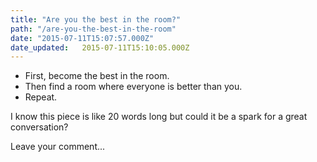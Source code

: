 ```yaml
---
title: "Are you the best in the room?"
path: "/are-you-the-best-in-the-room"
date: "2015-07-11T15:07:57.000Z"
date_updated:   2015-07-11T15:10:05.000Z
---
```


* First, become the best in the room.
* Then find a room where everyone is better than you.
* Repeat.

I know this piece is like 20 words long but could it be a spark for a great conversation?

Leave your comment...
